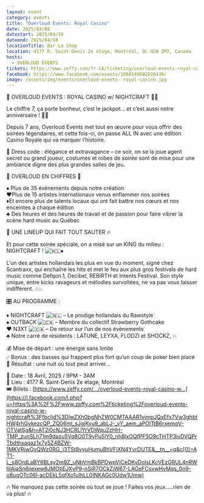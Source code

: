 ```yaml
---
layout: event
category: events
title: "Overloud Events: Royal Casino"
date: 2025/03/08
datestart: 2025/04/18
dateend: 2025/04/18
locationTitle: Bar La Shop
location: 4177 R. Saint-Denis 2e étage, Montréal, QC H2W 2M7, Canada
hosts:
  - OVERLOUD EVENTS
tickets: https://www.zeffy.com/fr-CA/ticketing/overloud-events-royal-casino-w-nightcraft
facebook: https://www.facebook.com/events/1068149692020430/
image: /assets/img/events/overloud-events--royal-casino.jpg
---
```


🎰 OVERLOUD EVENTS : ROYAL CASINO w/ NIGHTCRAFT 🎲✨

Le chiffre 7, ça porte bonheur, c’est le jackpot… et c’est aussi notre anniversaire ! 🎂🔥

Depuis 7 ans, Overloud Events met tout en œuvre pour vous offrir des soirées légendaires, et cette fois-ci, on passe ALL IN avec une édition Casino Royale qui va marquer l’histoire.

💎 Dress code : élégance et extravagance – ce soir, on se la joue agent secret ou grand joueur, costumes et robes de soirée sont de mise pour une ambiance digne des plus grandes salles de jeu.

🎰 OVERLOUD EN CHIFFRES 🎰

♠️ Plus de 35 événements depuis notre création  
♥️Plus de 15 artistes internationaux venus enflammer nos soirées  
♦️Et encore plus de talents locaux qui ont fait battre nos cœurs et nos enceintes à chaque édition  
♣️ Des heures et des heures de travail et de passion pour faire vibrer la scène hard music au Québec

🔮 UNE LINEUP QUI FAIT TOUT SAUTER 🔥

Et pour cette soirée spéciale, on a misé sur un KING du milieu : NIGHTCRAFT ! ![🇳🇱](https://static.xx.fbcdn.net/images/emoji.php/v9/tbd/2/16/1f1f3_1f1f1.png)♠️

L'un des artistes hollandais les plus en vue du moment, signé chez Scantraxx, qui enchaîne les hits et met le feu aux plus gros festivals de hard music comme Defqon.1, Decibel, REBiRTH et Intents Festival. Son style unique, entre kicks ravageurs et mélodies survoltées, ne va pas vous laisser indifférent. 🎶💥

🎛️ AU PROGRAMME :

♦️ NIGHTCRAFT ![🇳🇱](https://static.xx.fbcdn.net/images/emoji.php/v9/tbd/2/16/1f1f3_1f1f1.png) – Le prodige hollandais du Rawstyle  
♠️ OUTBACK ![🇨🇦](https://static.xx.fbcdn.net/images/emoji.php/v9/t9/2/16/1f1e8_1f1e6.png) – Membre du collectif Strawberry Gothcake  
♥️ N3XT ![🇨🇦](https://static.xx.fbcdn.net/images/emoji.php/v9/t9/2/16/1f1e8_1f1e6.png) – De retour sur l’un de nos événements  
♣️ Notre carré de résidents : LATUNE, LEYXA, FLODZI et SHOCKZ, 💥

💰 Mise de départ : une énergie sans limite  
🎶 Bonus : des basses qui frappent plus fort qu’un coup de poker bien placé  
🎲 Résultat : une nuit où tout peut arriver…

📅 Date : 18 Avril, 2025 / 9PM - 3AM  
📍 Lieu : 4177 R. Saint-Denis 2e étage, Montréal  
🎟️ Billets : [https://www.zeffy.com/.../overloud-events-royal-casino-w...](https://l.facebook.com/l.php?u=https%3A%2F%2Fwww.zeffy.com%2Fticketing%2Foverloud-events-royal-casino-w-nightcraft%3Ffbclid%3DIwZXh0bgNhZW0CMTAAAR1vimpJQxEfx7Vw3ghbtHW4rhGvkezcQP_ZQ06ml_sJgjKvu9_abLJ-_yY_aem_aPOITtB6rxemqV-OTVatSg&h=AT2i0cNJ3HCRLlYrVDWqu2zHH-TMP_zunSLh71m9dazu5Vq8O0T9yPu5lY0_nh8lxOQfPF5O9cTHTP3ivDVQPrTbdthsaqaz1x7v5Z4BZW-1MKVRjwOyQWz0RG_j3TSt8vyuHumuBhVFiXN4YvrDUTE&__tn__=q&c[0]=AT1-L_s8OrdLaBY6BLsy2m9Z_uNbVmBkBPDwpVjCeDKvDolsLKcVEzGRUL4nRWtjlAjaSn6jiexew6JMOtiEJXvP9-nSiR7OCkZjW67-LAGeFCsvwHvMqs_0n9-o8ugOTc06l-acDEkL5qfXo1ulhLL0INKAGc0Udw1Umw)

🔥 Ne manquez pas cette soirée où tout se joue ! Faites vos jeux…..rien de va plus! 🔥
